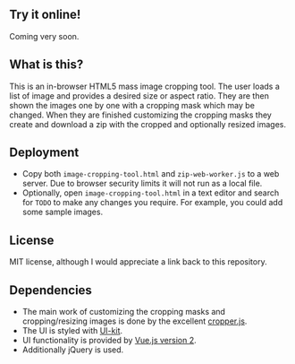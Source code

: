 ## Try it online!
Coming very soon.

## What is this?
This is an in-browser HTML5 mass image cropping tool.
The user loads a list of image and provides a desired size or aspect ratio.
They are then shown the images one by one with a cropping mask which may be changed.
When they are finished customizing the cropping masks they create and download a zip with the cropped and optionally resized images.

## Deployment
+ Copy both `image-cropping-tool.html` and `zip-web-worker.js` to a web server. Due to browser security limits it will not run as a local file.
+ Optionally, open `image-cropping-tool.html` in a text editor and search for `TODO` to make any changes you require. For example, you could add some sample images.

## License
MIT license, although I would appreciate a link back to this repository.

## Dependencies
+ The main work of customizing the cropping masks and cropping/resizing images is done by the excellent [cropper.js](https://github.com/fengyuanchen/cropperjs).
+ The UI is styled with [UI-kit](https://getuikit.com/).
+ UI functionality is provided by [Vue.js version 2](https://vuejs.org/).
+ Additionally jQuery is used.
